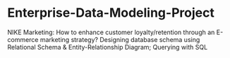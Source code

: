 # Enterprise-Data-Modeling-Project
NIKE Marketing: How to enhance customer loyalty/retention through an E-commerce marketing strategy? 
Designing database schema using Relational Schema &amp; Entity-Relationship Diagram; Querying with SQL
